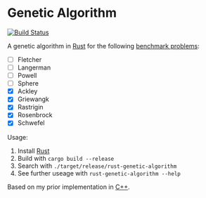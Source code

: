 Genetic Algorithm
=================

[![Build Status](https://travis-ci.org/andschwa/rust-genetic-algorithm.svg?branch=master)](https://travis-ci.org/andschwa/rust-genetic-algorithm)

A genetic algorithm in [Rust][] for the following [benchmark problems][]:

- [ ] Fletcher
- [ ] Langerman
- [ ] Powell
- [ ] Sphere
- [x] Ackley
- [x] Griewangk
- [x] Rastrigin
- [x] Rosenbrock
- [x] Schwefel

Usage:

1. Install [Rust][]
2. Build with `cargo build --release`
3. Search with `./target/release/rust-genetic-algorithm`
4. See further useage with `rust-genetic-algorithm --help`

Based on my prior implementation in [C++][].

[benchmark problems]: https://www.cs.cmu.edu/afs/cs/project/jair/pub/volume24/ortizboyer05a-html/node6.html
[Rust]: http://www.rust-lang.org/
[C++]: https://github.com/andschwa/uidaho-cs472-project1
